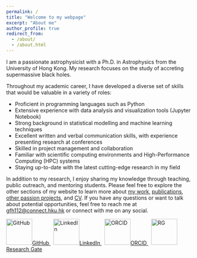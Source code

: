 ```yaml
---
permalink: /
title: "Welcome to my webpage"
excerpt: "About me"
author_profile: true
redirect_from: 
  - /about/
  - /about.html
---
```


I am a passionate astrophysicist with a Ph.D. in Astrophysics from the University of Hong Kong. My research focuses on the study of accreting supermassive black holes. 

Throughout my academic career, I have developed a diverse set of skills that would be valuable in a variety of roles:
- Proficient in programming languages such as Python
- Extensive experience with data analysis and visualization tools (Jupyter Notebook)
- Strong background in statistical modelling and machine learning techniques
- Excellent written and verbal communication skills, with experience presenting research at conferences
- Skilled in project management and collaboration
- Familiar with scientific computing environments and High-Performance Computing (HPC) systems
- Staying up-to-date with the latest cutting-edge research in my field


In addition to my research, I enjoy sharing my knowledge through teaching, public outreach, and mentoring students. 
Please feel free to explore the other sections of my website to learn more about [my work](https://gfh112.github.io/Lars/theory), [publications](https://gfh112.github.io/Lars/publications), [other passion projects](https://gfh112.github.io/Lars/portfolio/), and [CV](https://gfh112.github.io/Lars/cv/). If you have any questions or want to talk about potential opportunities, feel free to reach me at gfh112@connect.hku.hk or connect with me on any social.


<p>
  <a href="https://github.com/gfh112/">
    <img src="https://github.githubassets.com/images/modules/logos_page/GitHub-Mark.png" alt="GitHub" style="height: 5em;">GitHub
  </a>
  &nbsp;
  <a href="https://www.linkedin.com/in/lars-lund/">
    <img src="https://static.licdn.com/sc/h/al2o9zrvru7aqj8e1x2rzsrca" alt="LinkedIn" style="height: 5em;">LinkedIn
  </a>
  &nbsp;
  <a href="https://orcid.org/0000-0003-4256-7059">
    <img src="https://commons.wikimedia.org/wiki/File:ORCID_iD.svg" alt="ORCID" style="height: 5em;">ORCID
  </a>
  &nbsp;
  <a href="https://www.researchgate.net/profile/Lars-Thomsen-8">
    <img src="https://commons.wikimedia.org/wiki/File:ResearchGate_icon_SVG.svg" alt="RG" style="height: 5em;">Research Gate
  </a>
</p>
